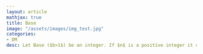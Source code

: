 ```yaml
---
layout: article
mathjax: true
title: Base
image: "/assets/images/img_test.jpg"
categories:
- DM
desc: Let Base ($b>1$) be an integer. If $n$ is a positive integer it can be expressed as:

































































































































































































































































































































































 
imagealt: 
---
```


Let *Base* ($b>1$) be an integer. If $n$ is a positive integer it can be expressed as:

































































































































































































































































































































































$$n = {a_k}{b^k} + {a_{(k-1)}}{b^{(k-1)}} + \dots {a_1}{b} + a_0$$ \[Base $b$ expansion of $n$ \]

































































































































































































































































































































































here $k \ge 0$ and $(a_0, a_1, \dots a_k \ge 0) < b$.
































































































































































































































































































































































